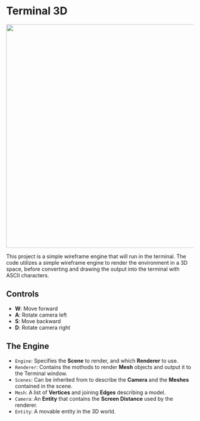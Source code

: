 # Terminal 3D
<p align="middle">
  <img src="https://github.com/ELevin125/terminal-3d/assets/123626350/1f4f5e80-35a2-4b14-9fc5-7c5798444166" style="width:600px;">
</p>
This project is a simple wireframe engine that will run in the terminal. The code utilizes a simple wireframe engine to render the environment in a 3D space, before converting and drawing the output into the terminal with ASCII characters.

## Controls

- **W**: Move forward
- **A**: Rotate camera left
- **S**: Move backward
- **D**: Rotate camera right

## The Engine
- `Engine`: Specifies the **Scene** to render, and which **Renderer** to use.
- `Renderer`: Contains the mothods to render **Mesh** objects and output it to the Terminal window.
- `Scenes`: Can be inherited from to describe the **Camera** and the **Meshes** contained in the scene.
- `Mesh`: A list of **Vertices** and joining **Edges** describing a model.
- `Camera`: An **Entity** that contains the **Screen Distance** used by the renderer.
- `Entity`: A movable entity in the 3D world.

